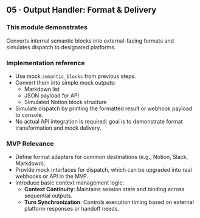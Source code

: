 ## 05 · Output Handler: Format & Delivery

### This module demonstrates
Converts internal semantic blocks into external-facing formats and simulates dispatch to designated platforms.

### Implementation reference
- Use mock `semantic_blocks` from previous steps.
- Convert them into simple mock outputs:
  - Markdown list  
  - JSON payload for API  
  - Simulated Notion block structure  
- Simulate dispatch by printing the formatted result or webhook payload to console.
- No actual API integration is required; goal is to demonstrate format transformation and mock delivery.

### MVP Relevance
- Define format adapters for common destinations (e.g., Notion, Slack, Markdown).
- Provide mock interfaces for dispatch, which can be upgraded into real webhooks or API in the MVP.
- Introduce basic context management logic:
  - **Context Continuity**: Maintains session state and binding across sequential outputs.
  - **Turn Synchronization**: Controls execution timing based on external platform responses or handoff needs.
